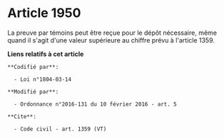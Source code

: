 # Article 1950

La preuve par témoins peut être reçue pour le dépôt nécessaire, même quand il s'agit d'une valeur supérieure au chiffre prévu
à l'article 1359.

**Liens relatifs à cet article**

	**Codifié par**:

	  - Loi n°1804-03-14

	**Modifié par**:

	  - Ordonnance n°2016-131 du 10 février 2016 - art. 5

	**Cite**:

	  - Code civil - art. 1359 (VT)
